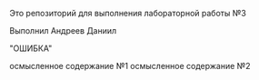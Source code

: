 Это репозиторий для выполнения лабораторной работы №3

Выполнил Андреев Даниил


"ОШИБКА"    


осмысленное содержание №1
осмысленное содержание №2

